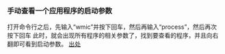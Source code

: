 

### 手动查看一个应用程序的启动参数
打开命令行之后，先输入“wmic”并按下回车，然后再输入“process”，然后再次按下回车
此时，就会出现所有程序的相关参数了，找到要查看的程序，并且向右翻即可看到启动参数。
[出处](https://zhidao.baidu.com/question/576737056.html#:~:text=%E5%85%B3%E6%B3%A8%201%EF%BC%8C%E9%A6%96%E5%85%88%EF%BC%8C%E6%89%BE%E5%88%B0%E8%A6%81%E6%9F%A5%E7%9C%8B%E7%9A%84%20%E5%BA%94%E7%94%A8%E7%A8%8B%E5%BA%8F%20%EF%BC%8C%E5%8F%8C%E5%87%BB%E6%89%93%E5%BC%80%E8%BF%99%E4%B8%AA%E7%A8%8B%E5%BA%8F%E3%80%82,2%EF%BC%8C%E6%89%93%E5%BC%80%E4%B9%8B%E5%90%8E%EF%BC%8C%E5%90%8C%E6%97%B6%E6%8C%89%E4%B8%8B%E9%94%AE%E7%9B%98%E4%B8%8A%E7%9A%84win%2Br%E9%94%AE%EF%BC%8C%E8%BE%93%E5%85%A5%E2%80%9Ccmd%E2%80%9D%EF%BC%8C%E7%84%B6%E5%90%8E%E6%8C%89%E4%B8%8B%E5%9B%9E%E8%BD%A6%EF%BC%8C%E6%89%93%E5%BC%80%20%E5%91%BD%E4%BB%A4%E8%A1%8C%20%E7%AA%97%E5%8F%A3%E3%80%82%203%EF%BC%8C%E6%89%93%E5%BC%80%E5%91%BD%E4%BB%A4%E8%A1%8C%E4%B9%8B%E5%90%8E%EF%BC%8C%E5%85%88%E8%BE%93%E5%85%A5%E2%80%9Cwmic%E2%80%9D%E5%B9%B6%E6%8C%89%E4%B8%8B%E5%9B%9E%E8%BD%A6%EF%BC%8C%E7%84%B6%E5%90%8E%E5%86%8D%E8%BE%93%E5%85%A5%E2%80%9Cprocess%E2%80%9D%EF%BC%8C%E7%84%B6%E5%90%8E%E5%86%8D%E6%AC%A1%E6%8C%89%E4%B8%8B%E5%9B%9E%E8%BD%A6%E3%80%82%204%EF%BC%8C%E6%AD%A4%E6%97%B6%EF%BC%8C%E5%B0%B1%E4%BC%9A%E5%87%BA%E7%8E%B0%E6%89%80%E6%9C%89%E7%A8%8B%E5%BA%8F%E7%9A%84%E7%9B%B8%E5%85%B3%E5%8F%82%E6%95%B0%E4%BA%86%EF%BC%8C%E6%89%BE%E5%88%B0%E8%A6%81%E6%9F%A5%E7%9C%8B%E7%9A%84%E7%A8%8B%E5%BA%8F%EF%BC%8C%E5%B9%B6%E4%B8%94%E5%90%91%E5%8F%B3%E7%BF%BB%E5%8D%B3%E5%8F%AF%E7%9C%8B%E5%88%B0%E5%90%AF%E5%8A%A8%E5%8F%82%E6%95%B0%E3%80%82)
